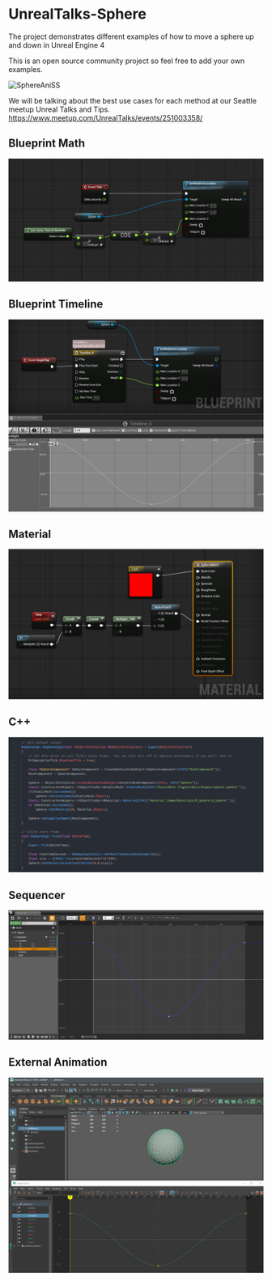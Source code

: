 # UnrealTalks-Sphere
The project demonstrates different examples of how to move a sphere up and down in Unreal Engine 4

This is an open source community project so feel free to add your own examples. 

![SphereAniSS](/assets/SphereAniSS.gif)

We will be talking about the best use cases for each method at our Seattle meetup Unreal Talks and Tips. 
https://www.meetup.com/UnrealTalks/events/251003358/

## Blueprint Math
![BPMath](/assets/BPMath.PNG)


## Blueprint Timeline
![BPTimeline](/assets/BPTimeline.PNG)


## Material
![Material](/assets/Material.PNG)


## C++
![CPP](/assets/CPP.PNG)


## Sequencer 
![Sequencer](/assets/Sequencer.PNG)


## External Animation
![Maya](/assets/Maya.PNG)